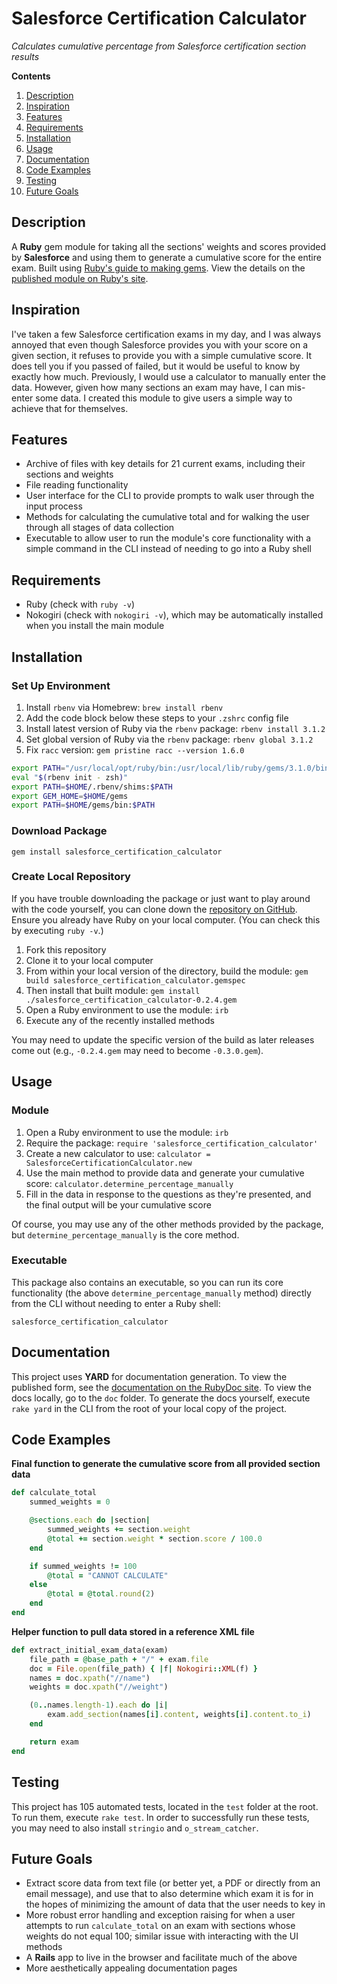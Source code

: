 # Salesforce Certification Calculator

*Calculates cumulative percentage from Salesforce certification section results*

**Contents**
1. [Description](#description)
2. [Inspiration](#inspiration)
3. [Features](#features)
4. [Requirements](#requirements)
5. [Installation](#installation)
6. [Usage](#usage)
7. [Documentation](#documentation)
8. [Code Examples](#code-examples)
9. [Testing](#testing)
10. [Future Goals](#future-goals)

## Description

A **Ruby** gem module for taking all the sections' weights and scores provided by **Salesforce** and using them to generate a cumulative score for the entire exam. Built using [Ruby's guide to making gems](https://guides.rubygems.org/make-your-own-gem/). View the details on the [published module on Ruby's site](https://rubygems.org/gems/salesforce_certification_calculator).

## Inspiration

I've taken a few Salesforce certification exams in my day, and I was always annoyed that even though Salesforce provides you with your score on a given section, it refuses to provide you with a simple cumulative score. It does tell you if you passed of failed, but it would be useful to know by exactly how much. Previously, I would use a calculator to manually enter the data. However, given how many sections an exam may have, I can mis-enter some data. I created this module to give users a simple way to achieve that for themselves.

## Features

- Archive of files with key details for 21 current exams, including their sections and weights
- File reading functionality
- User interface for the CLI to provide prompts to walk user through the input process
- Methods for calculating the cumulative total and for walking the user through all stages of data collection
- Executable to allow user to run the module's core functionality with a simple command in the CLI instead of needing to go into a Ruby shell

## Requirements

- Ruby (check with `ruby -v`)
- Nokogiri (check with `nokogiri -v`), which may be automatically installed when you install the main module

## Installation

### Set Up Environment

1. Install `rbenv` via Homebrew: `brew install rbenv`
2. Add the code block below these steps to your `.zshrc` config file
3. Install latest version of Ruby via the `rbenv` package: `rbenv install 3.1.2`
4. Set global version of Ruby via the `rbenv` package: `rbenv global 3.1.2`
5. Fix `racc` version: `gem pristine racc --version 1.6.0`

```bash
export PATH="/usr/local/opt/ruby/bin:/usr/local/lib/ruby/gems/3.1.0/bin:$PATH"
eval "$(rbenv init - zsh)"
export PATH=$HOME/.rbenv/shims:$PATH
export GEM_HOME=$HOME/gems
export PATH=$HOME/gems/bin:$PATH
```

### Download Package

```
gem install salesforce_certification_calculator
```

### Create Local Repository

If you have trouble downloading the package or just want to play around with the code yourself, you can clone down the [repository on GitHub](https://github.com/jtreeves/salesforce_certification_calculator). Ensure you already have Ruby on your local computer. (You can check this by executing `ruby -v`.)

1. Fork this repository
2. Clone it to your local computer
3. From within your local version of the directory, build the module: `gem build salesforce_certification_calculator.gemspec`
4. Then install that built module: `gem install ./salesforce_certification_calculator-0.2.4.gem`
5. Open a Ruby environment to use the module: `irb`
6. Execute any of the recently installed methods

You may need to update the specific version of the build as later releases come out (e.g., `-0.2.4.gem` may need to become `-0.3.0.gem`).

## Usage

### Module

1. Open a Ruby environment to use the module: `irb`
2. Require the package: `require 'salesforce_certification_calculator'`
3. Create a new calculator to use: `calculator = SalesforceCertificationCalculator.new`
4. Use the main method to provide data and generate your cumulative score: `calculator.determine_percentage_manually`
5. Fill in the data in response to the questions as they're presented, and the final output will be your cumulative score

Of course, you may use any of the other methods provided by the package, but `determine_percentage_manually` is the core method.

### Executable

This package also contains an executable, so you can run its core functionality (the above `determine_percentage_manually` method) directly from the CLI without needing to enter a Ruby shell:

```
salesforce_certification_calculator
```

## Documentation

This project uses **YARD** for documentation generation. To view the published form, see the [documentation on the RubyDoc site](https://www.rubydoc.info/gems/salesforce_certification_calculator/). To view the docs locally, go to the `doc` folder. To generate the docs yourself, execute `rake yard` in the CLI from the root of your local copy of the project.

## Code Examples

**Final function to generate the cumulative score from all provided section data**
```ruby
def calculate_total
    summed_weights = 0

    @sections.each do |section|
        summed_weights += section.weight
        @total += section.weight * section.score / 100.0
    end

    if summed_weights != 100
        @total = "CANNOT CALCULATE"
    else
        @total = @total.round(2)
    end
end
```

**Helper function to pull data stored in a reference XML file**
```ruby
def extract_initial_exam_data(exam)
    file_path = @base_path + "/" + exam.file
    doc = File.open(file_path) { |f| Nokogiri::XML(f) }
    names = doc.xpath("//name")
    weights = doc.xpath("//weight")

    (0..names.length-1).each do |i|
        exam.add_section(names[i].content, weights[i].content.to_i)
    end

    return exam
end
```

## Testing

This project has 105 automated tests, located in the `test` folder at the root. To run them, execute `rake test`. In order to successfully run these tests, you may need to also install `stringio` and `o_stream_catcher`.

## Future Goals

- Extract score data from text file (or better yet, a PDF or directly from an email message), and use that to also determine which exam it is for in the hopes of minimizing the amount of data that the user needs to key in
- More robust error handling and exception raising for when a user attempts to run `calculate_total` on an exam with sections whose weights do not equal 100; similar issue with interacting with the UI methods
- A **Rails** app to live in the browser and facilitate much of the above
- More aesthetically appealing documentation pages